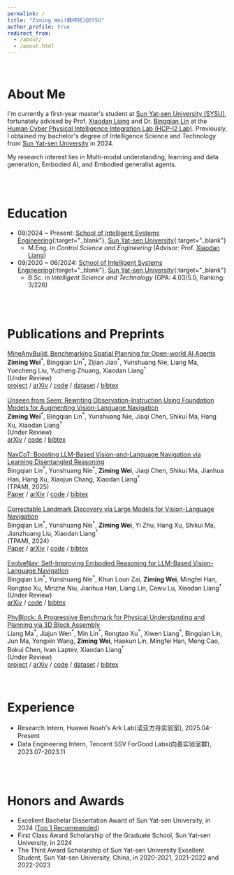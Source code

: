 ```yaml
---
permalink: /
title: "Ziming Wei(魏梓铭)@SYSU"
author_profile: true
redirect_from: 
  - /about/
  - /about.html
---
```

<br/>

# About Me

I'm currently a first-year master's student at [Sun Yat-sen University (SYSU)](https://www.sysu.edu.cn/), fortunately advised by Prof. [Xiaodan Liang](https://scholar.google.com/citations?user=voxznZAAAAAJ&hl) and Dr. [Bingqian Lin](https://scholar.google.com/citations?user=7tNbAJcAAAAJ) at the [Human Cyber Physical Intelligence Integration Lab (HCP-I2 Lab)](https://www.sysu-hcp.net/). Previously, I obtained my bachelor's degree of Intelligence Science and Technology from [Sun Yat-sen University](https://www.sysu.edu.cn/) in 2024.

My research interest lies in Multi-modal understanding, learning and data generation, Embodied AI, and Embodied generalist agents.

<br/>
<br/>

# Education

- 09/2024 ~ Present: [School of Intelligent Systems Engineering](https://ise.sysu.edu.cn/ "APMA, Brown"){:target="_blank"}, [Sun Yat-sen University](https://www.sysu.edu.cn/ "Brown"){:target="_blank"}
  - M.Eng. in *Control Science and Engineering* (Advisor: Prof. [Xiaodan Liang](https://scholar.google.com/citations?user=voxznZAAAAAJ&hl))
- 09/2020 ~ 06/2024: [School of Intelligent Systems Engineering](https://ise.sysu.edu.cn/ "SCGY, USTC"){:target="_blank"}, [Sun Yat-sen University](https://www.sysu.edu.cn/ "USTC"){:target="_blank"}
  - B.Sc. in *Intelligent Science and Technology* (GPA: 4.03/5.0, Ranking: 3/226)

<br/>
<br/>

# Publications and Preprints

<div class="publication row clearfix">
    <div class="row-text">
        <a class="publication-title bold" href="https://arxiv.org/abs/2505.20148">MineAnyBuild: Benchmarking Spatial Planning for Open-world AI Agents</a><br/>
        <span class="bold"><b>Ziming Wei</b></span><sup title="Equal Contribution">*</sup>, Bingqian Lin<sup title="Equal Contribution">*</sup>, Zijian Jiao<sup title="Equal Contribution">*</sup>, Yunshuang Nie, Liang Ma, Yuecheng Liu, Yuzheng Zhuang, Xiaodan Liang<sup title="Corresponding Author">&dagger;</sup><br/>
        <!-- (Submitted to <span class="italic">NeurIPS 2025 Datasets and Benchmarks Track</span>)<br/> -->
        (<span class="italic">Under Review</span>)<br/>
        <a class="btn btn-dark" href="https://mineanybuild.github.io/">project</a> / <a class="btn btn-red" href="https://arxiv.org/abs/2505.20148">arXiv</a> / <a class="btn" href="https://github.com/MineAnyBuild/MineAnyBuild">code</a> / <a class="btn btn-dark" href="https://huggingface.co/datasets/SaDil/MineAnyBuild">dataset</a> / <a class="btn" href="/assets/bibtex/mineanybuild.bib">bibtex</a> 
    </div>
</div>
<br/>
<div class="publication row clearfix">
    <div class="row-text">
        <a class="publication-title bold" href="https://arxiv.org/abs/2503.18065">Unseen from Seen: Rewriting Observation-Instruction Using Foundation Models for Augmenting Vision-Language Navigation</a><br/>
        <span class="bold"><b>Ziming Wei</b></span><sup title="Equal Contribution">*</sup>, Bingqian Lin<sup title="Equal Contribution">*</sup>, Yunshuang Nie, Jiaqi Chen, Shikui Ma, Hang Xu, Xiaodan Liang<sup title="Corresponding Author">&dagger;</sup><br/>
        <!-- <span class="italic">TNNLS</span>, 2025<br/> -->
        (<span class="italic">Under Review</span>)<br/>
        <a class="btn btn-red" href="https://arxiv.org/abs/2503.18065">arXiv</a> / <a class="btn" href="https://github.com/SaDil13/VLN-RAM">code</a> / <a class="btn" href="/assets/bibtex/vlnram.bib">bibtex</a> 
    </div>
</div>
<br/>
<div class="publication row clearfix">
    <div class="row-text">
        <a class="publication-title bold" href="https://arxiv.org/abs/2403.07376">NavCoT: Boosting LLM-Based Vision-and-Language Navigation via Learning Disentangled Reasoning</a><br/>
        <span class="bold">Bingqian Lin</span><sup title="Equal Contribution">*</sup>, Yunshuang Nie<sup title="Equal Contribution">*</sup>, <b>Ziming Wei</b>, Jiaqi Chen, Shikui Ma, Jianhua Han, Hang Xu, Xiaojun Chang, Xiaodan Liang<sup title="Corresponding Author">&dagger;</sup><br/>
        (<span class="italic">TPAMI</span>, 2025)<br/>
        <a class="btn btn-red" href="https://ieeexplore.ieee.org/document/10938647">Paper</a> / <a class="btn btn-red" href="https://arxiv.org/abs/2403.07376">arXiv</a> / <a class="btn" href="https://github.com/expectorlin/NavCoT">code</a> / <a class="btn btn-dark" href="/assets/bibtex/navcot.bib">bibtex</a>
    </div>
</div>
<br/>
<div class="publication row clearfix">
    <div class="row-text">
        <a class="publication-title bold" href="https://arxiv.org/abs/2405.18721">Correctable Landmark Discovery via Large Models for Vision-Language Navigation</a><br/>
        <span class="bold">Bingqian Lin</span><sup title="Equal Contribution">*</sup>, Yunshuang Nie<sup title="Equal Contribution">*</sup>, <b>Ziming Wei</b>, Yi Zhu, Hang Xu, Shikui Ma, Jianzhuang Liu, Xiaodan Liang<sup title="Corresponding Author">&dagger;</sup><br/>
        (<span class="italic">TPAMI</span>, 2024)<br/>
        <a class="btn btn-red" href="https://ieeexplore.ieee.org/document/10543121">Paper</a> / <a class="btn btn-red" href="https://arxiv.org/abs/2405.18721">arXiv</a> / <a class="btn" href="https://github.com/expectorlin/CONSOLE">code</a> / <a class="btn" href="/assets/bibtex/console.bib">bibtex</a> 
    </div>
</div>
<br/>
<div class="publication row clearfix">
    <div class="row-text">
        <a class="publication-title bold" href="https://arxiv.org/abs/2506.01551">EvolveNav: Self-Improving Embodied Reasoning for LLM-Based Vision-Language Navigation</a><br/>
        <span class="bold">Bingqian Lin</span><sup title="Equal Contribution">*</sup>, Yunshuang Nie<sup title="Equal Contribution">*</sup>, Khun Loun Zai, <b>Ziming Wei</b>, Mingfei Han, Rongtao Xu, Minzhe Niu, Jianhua Han, Liang Lin, Cewu Lu, Xiaodan Liang<sup title="Corresponding Author">&dagger;</sup><br/>
        (<span class="italic">Under Review</span>)<br/>
        <a class="btn btn-red" href="https://arxiv.org/abs/2506.01551">arXiv</a> / <a class="btn" href="https://github.com/expectorlin/EvolveNav">code</a> / <a class="btn" href="/assets/bibtex/evolvenav.bib">bibtex</a> 
    </div>
</div>
<br/>
<div class="publication row clearfix">
    <div class="row-text">
        <a class="publication-title bold" href="https://arxiv.org/abs/2405.18721">PhyBlock: A Progressive Benchmark for Physical Understanding and Planning via 3D Block Assembly</a><br/>
        <span class="bold">Liang Ma</span><sup title="Equal Contribution">*</sup>, Jiajun Wen</span><sup title="Equal Contribution">*</sup>, Min Lin</span><sup title="Equal Contribution">*</sup>, Rongtao Xu</span><sup title="Equal Contribution">*</sup>, Xiwen Liang</span><sup title="Equal Contribution">*</sup>, Bingqian Lin, Jun Ma, Yongxin Wang, <b>Ziming Wei</b>, Haokun Lin, Mingfei Han, Meng Cao, Bokui Chen, Ivan Laptev, Xiaodan Liang<sup title="Corresponding Author">&dagger;</sup><br/>
        (<span class="italic">Under Review</span>)<br/>
        <a class="btn btn-dark" href="https://phyblock.github.io/">project</a> / <a class="btn btn-red" href="https://arxiv.org/abs/2506.08708">arXiv</a> / <a class="btn" href="https://github.com/PhyBlock/PhyBlock">code</a> / <a class="btn btn-dark" href="https://huggingface.co/datasets/PhyBlock/PhyBlock_Benchmark">dataset</a> / <a class="btn" href="/assets/bibtex/phyblock.bib">bibtex</a> 
    </div>
</div>

<br/>
<br/>

# Experience

- Research Intern, Huawei Noah's Ark Lab(诺亚方舟实验室), 2025.04-Present
- Data Engineering Intern, Tencent SSV ForGood Labs(向善实验室群), 2023.07-2023.11

<br/>
<br/>

# Honors and Awards

- Excellent Bachelar Dissertation Award of Sun Yat-sen University, in 2024 ([Top 1 Recommended](https://ise.sysu.edu.cn/article/992))
- First Class Award Scholarship of the Graduate School, Sun Yat-sen University, in 2024
- The Third Award Scholarship of Sun Yat-sen University Excellent Student, Sun Yat-sen University, China, in 2020-2021, 2021-2022 and 2022-2023


<br/>
<div style="display: none;">
<script type="text/javascript" id="clustrmaps" src="//clustrmaps.com/map_v2.js?d=VkzRYatEIuQzDBjdwiH5ffJYC2q-lSTR3fZ20m9y4oc&cl=ffffff&w=a"></script>
</div>

